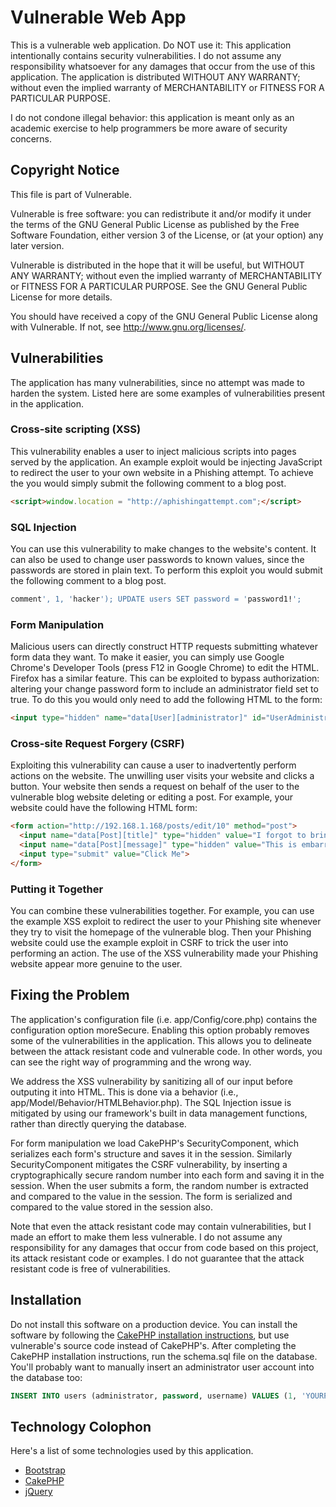 # Vulnerable Web App
This is a vulnerable web application. Do NOT use it: This application
intentionally contains security vulnerabilities. I do not assume any
responsibility whatsoever for any damages that occur from the use of this
application. The application is distributed WITHOUT ANY WARRANTY; without even
the implied warranty of MERCHANTABILITY or FITNESS FOR A PARTICULAR PURPOSE.

I do not condone illegal behavior: this application is meant only as an academic
exercise to help programmers be more aware of security concerns.

## Copyright Notice
This file is part of Vulnerable.

Vulnerable is free software: you can redistribute it and/or modify
it under the terms of the GNU General Public License as published by
the Free Software Foundation, either version 3 of the License, or
(at your option) any later version.

Vulnerable is distributed in the hope that it will be useful,
but WITHOUT ANY WARRANTY; without even the implied warranty of
MERCHANTABILITY or FITNESS FOR A PARTICULAR PURPOSE.  See the
GNU General Public License for more details.

You should have received a copy of the GNU General Public License
along with Vulnerable.  If not, see <http://www.gnu.org/licenses/>.

## Vulnerabilities
The application has many vulnerabilities, since no attempt was made to harden
the system. Listed here are some examples of vulnerabilities present in the
application.

### Cross-site scripting (XSS)
This vulnerability enables a user to inject malicious scripts into pages served
by the application. An example exploit would be injecting JavaScript to redirect
the user to your own website in a Phishing attempt. To achieve the you would
simply submit the following comment to a blog post.
```html
<script>window.location = "http://aphishingattempt.com";</script>
```

### SQL Injection
You can use this vulnerability to make changes to the website's content. It can
also be used to change user passwords to known values, since the passwords are
stored in plain text. To perform this exploit you would submit the following
comment to a blog post.
```sql
comment', 1, 'hacker'); UPDATE users SET password = 'password1!';
```

### Form Manipulation
Malicious users can directly construct HTTP requests submitting whatever form
data they want. To make it easier, you can simply use Google Chrome's Developer
Tools (press F12 in Google Chrome) to edit the HTML. Firefox has a similar
feature. This can be exploited to bypass authorization: altering your change
password form to include an administrator field set to true. To do this you
would only need to add the following HTML to the form:
```html
<input type="hidden" name="data[User][administrator]" id="UserAdministrator_" value="1">
```

### Cross-site Request Forgery (CSRF)
Exploiting this vulnerability can cause a user to inadvertently perform actions
on the website. The unwilling user visits your website and clicks a button. Your
website then sends a request on behalf of the user to the vulnerable blog
website deleting or editing a post. For example, your website could have the
following HTML form:
```html
<form action="http://192.168.1.168/posts/edit/10" method="post">
  <input name="data[Post][title]" type="hidden" value="I forgot to bring the cookies.">
  <input name="data[Post][message]" type="hidden" value="This is embarrassing.">
  <input type="submit" value="Click Me">
</form>
```

### Putting it Together
You can combine these vulnerabilities together. For example, you can use the
example XSS exploit to redirect the user to your Phishing site whenever they
try to visit the homepage of the vulnerable blog. Then your Phishing website
could use the example exploit in CSRF to trick the user into performing an
action. The use of the XSS vulnerability made your Phishing website appear more
genuine to the user.

## Fixing the Problem
The application's configuration file (i.e. app/Config/core.php) contains the
configuration option moreSecure. Enabling this option probably removes some of
the vulnerabilities in the application. This allows you to delineate between the
attack resistant code and vulnerable code. In other words, you can see the right
way of programming and the wrong way.

We address the XSS vulnerability by sanitizing all of our input before outputing
it into HTML. This is done via a behavior (i.e.,
app/Model/Behavior/HTMLBehavior.php). The SQL Injection issue is mitigated by
using our framework's built in data management functions, rather than directly
querying the database.

For form manipulation we load CakePHP's SecurityComponent, which serializes each
form's structure and saves it in the session. Similarly SecurityComponent
mitigates the CSRF vulnerability, by inserting a cryptographically secure random
number into each form and saving it in the session. When the user submits a
form, the random number is extracted and compared to the value in the session.
The form is serialized and compared to the value stored in the session also.

Note that even the attack resistant code may contain vulnerabilities, but I made
an effort to make them less vulnerable. I do not assume any responsibility for
any damages that occur from code based on this project, its attack resistant
code or examples. I do not guarantee that the attack resistant code is free
of vulnerabilities.

## Installation
Do not install this software on a production device. You can install the
software by following the [CakePHP installation instructions](
http://book.cakephp.org/2.0/en/installation.html), but use vulnerable's source
code instead of CakePHP's. After completing the CakePHP installation
instructions, run the schema.sql file on the database. You'll probably want to
manually insert an administrator user account into the database too:
```sql
INSERT INTO users (administrator, password, username) VALUES (1, 'YOURPASSWORD', 'YOURUSERNAME');
```

## Technology Colophon
Here's a list of some technologies used by this application.
* [Bootstrap](http://getbootstrap.com)
* [CakePHP](http://cakephp.org)
* [jQuery](https://jquery.org/)
